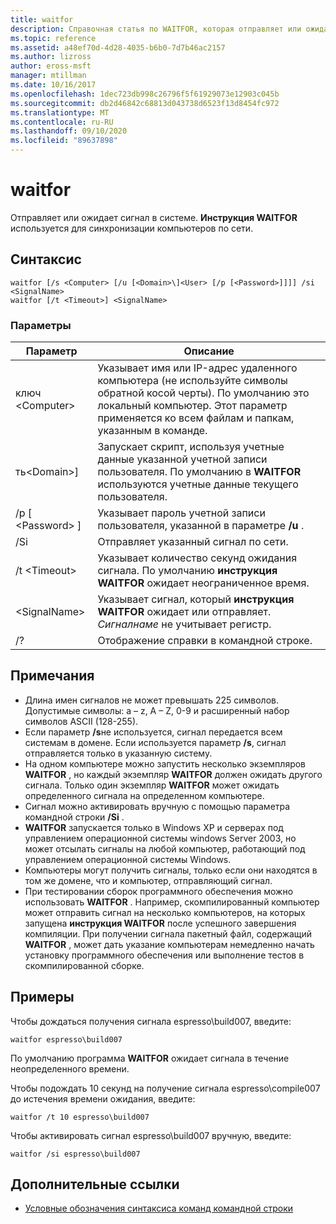 ```yaml
---
title: waitfor
description: Справочная статья по WAITFOR, которая отправляет или ожидает сигнал в системе. **Инструкция WAITFOR** используется для синхронизации компьютеров по сети.
ms.topic: reference
ms.assetid: a48ef70d-4d28-4035-b6b0-7d7b46ac2157
ms.author: lizross
author: eross-msft
manager: mtillman
ms.date: 10/16/2017
ms.openlocfilehash: 1dec723db998c26796f5f61929073e12903c045b
ms.sourcegitcommit: db2d46842c68813d043738d6523f13d8454fc972
ms.translationtype: MT
ms.contentlocale: ru-RU
ms.lasthandoff: 09/10/2020
ms.locfileid: "89637898"
---
```

# <a name="waitfor"></a>waitfor



Отправляет или ожидает сигнал в системе. **Инструкция WAITFOR** используется для синхронизации компьютеров по сети.



## <a name="syntax"></a>Синтаксис

```
waitfor [/s <Computer> [/u [<Domain>\]<User> [/p [<Password>]]]] /si <SignalName>
waitfor [/t <Timeout>] <SignalName>
```

### <a name="parameters"></a>Параметры

|       Параметр       |                                                                                         Описание                                                                                          |
|-----------------------|----------------------------------------------------------------------------------------------------------------------------------------------------------------------------------------------|
|    ключ \<Computer>     | Указывает имя или IP-адрес удаленного компьютера (не используйте символы обратной косой черты). По умолчанию это локальный компьютер. Этот параметр применяется ко всем файлам и папкам, указанным в команде. |
| ть\<Domain>\]<User> |                              Запускает скрипт, используя учетные данные указанной учетной записи пользователя. По умолчанию в **WAITFOR** используются учетные данные текущего пользователя.                               |
|   /p [ \<Password> ]    |                                                    Указывает пароль учетной записи пользователя, указанной в параметре **/u** .                                                     |
|          /Si          |                                                                        Отправляет указанный сигнал по сети.                                                                        |
|     /t \<Timeout>     |                                              Указывает количество секунд ожидания сигнала. По умолчанию **инструкция WAITFOR** ожидает неограниченное время.                                               |
|     \<SignalName>     |                                                Указывает сигнал, который **инструкция WAITFOR** ожидает или отправляет. *Сигналнаме* не учитывает регистр.                                                 |
|          /?           |                                                                             Отображение справки в командной строке.                                                                             |

## <a name="remarks"></a>Примечания

-   Длина имен сигналов не может превышать 225 символов. Допустимые символы: a – z, A – Z, 0-9 и расширенный набор символов ASCII (128-255).
-   Если параметр **/s**не используется, сигнал передается всем системам в домене. Если используется параметр **/s**, сигнал отправляется только в указанную систему.
-   На одном компьютере можно запустить несколько экземпляров **WAITFOR** , но каждый экземпляр **WAITFOR** должен ожидать другого сигнала. Только один экземпляр **WAITFOR** может ожидать определенного сигнала на определенном компьютере.
-   Сигнал можно активировать вручную с помощью параметра командной строки **/Si** .
-   **WAITFOR** запускается только в Windows XP и серверах под управлением операционной системы windows Server 2003, но может отсылать сигналы на любой компьютер, работающий под управлением операционной системы Windows.
-   Компьютеры могут получить сигналы, только если они находятся в том же домене, что и компьютер, отправляющий сигнал.
-   При тестировании сборок программного обеспечения можно использовать **WAITFOR** . Например, скомпилированный компьютер может отправить сигнал на несколько компьютеров, на которых запущена **инструкция WAITFOR** после успешного завершения компиляции. При получении сигнала пакетный файл, содержащий **WAITFOR** , может дать указание компьютерам немедленно начать установку программного обеспечения или выполнение тестов в скомпилированной сборке.

## <a name="examples"></a>Примеры

Чтобы дождаться получения сигнала espresso\build007, введите:
```
waitfor espresso\build007
```
По умолчанию программа **WAITFOR** ожидает сигнала в течение неопределенного времени.

Чтобы подождать 10 секунд на получение сигнала espresso\compile007 до истечения времени ожидания, введите:
```
waitfor /t 10 espresso\build007
```
Чтобы активировать сигнал espresso\build007 вручную, введите:
```
waitfor /si espresso\build007
```

## <a name="additional-references"></a>Дополнительные ссылки

- [Условные обозначения синтаксиса команд командной строки](command-line-syntax-key.md)